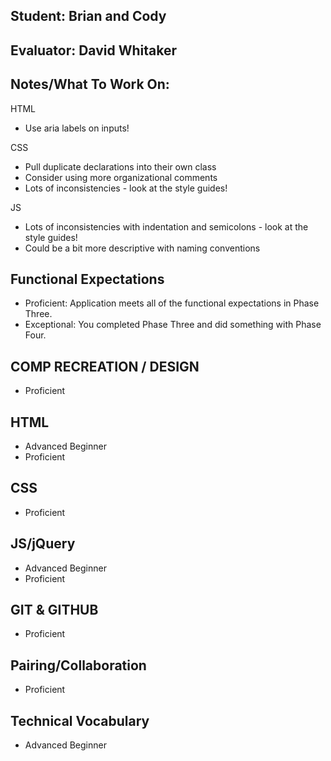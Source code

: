## Student: Brian and Cody
## Evaluator: David Whitaker
## Notes/What To Work On:

HTML
* Use aria labels on inputs!

CSS
* Pull duplicate declarations into their own class
* Consider using more organizational comments
* Lots of inconsistencies - look at the style guides!

JS
* Lots of inconsistencies with indentation and semicolons - look at the style guides!
* Could be a bit more descriptive with naming conventions

## Functional Expectations

* Proficient: Application meets all of the functional expectations in Phase Three.
* Exceptional: You completed Phase Three and did something with Phase Four.

## COMP RECREATION / DESIGN

* Proficient  

## HTML

* Advanced Beginner  
* Proficient  

## CSS

* Proficient  

## JS/jQuery

* Advanced Beginner  
* Proficient  

## GIT & GITHUB

* Proficient  

## Pairing/Collaboration

* Proficient  

## Technical Vocabulary

* Advanced Beginner

